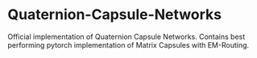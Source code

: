 # Quaternion-Capsule-Networks
Official implementation of Quaternion Capsule Networks. Contains best performing pytorch implementation of Matrix Capsules with EM-Routing.
